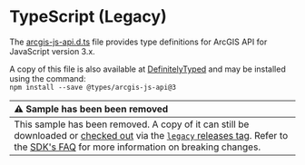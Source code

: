 # TypeScript (Legacy)

The [arcgis-js-api.d.ts](arcgis-js-api.d.ts) file provides type definitions for ArcGIS API for JavaScript version 3.x.

A copy of this file is also available at [DefinitelyTyped](https://github.com/DefinitelyTyped/DefinitelyTyped/tree/master/types/arcgis-js-api/v3) and may be installed using the command:  
`npm install --save @types/arcgis-js-api@3`

| :warning:  Sample has been been removed   |
| :-----------------------------------------|
| This sample has been removed. A copy of it can still be downloaded or [checked out](https://git-scm.com/book/en/v2/Git-Basics-Tagging) via the [`legacy` releases tag](https://github.com/Esri/jsapi-resources/releases/tag/legacy). Refer to the [SDK's FAQ](https://developers.arcgis.com/javascript/latest/faq/#how-are-breaking-changes-managed) for more information on breaking changes. |
